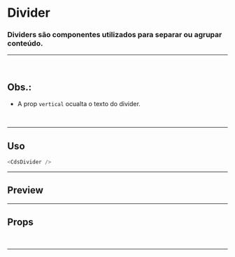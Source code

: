 # Divider

### Dividers são componentes utilizados para separar ou agrupar conteúdo.
---
<br>

## Obs.:
- A prop `vertical` ocualta o texto do divider.

<br>

---

## Uso

```js
<CdsDivider />
```

---

## Preview

<PreviewBuilder
	:args
	:component="CdsDivider"
/>

---

## Props

<APITable
	name="CdsDivider"
	section="props"
/>
<br>

---

<script setup>
import { ref } from 'vue';
import CdsDivider from '@/components/Divider.vue';

const args = ref({});
</script>
